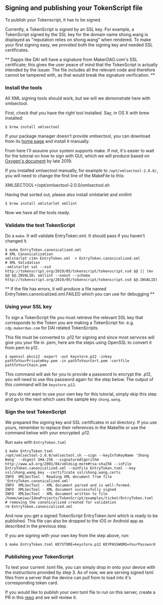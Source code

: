## Signing and publishing your TokenScript file

To publish your Tokenscript, it has to be signed.

Currently, a TokenScript is signed by an SSL key. For example, a TokenScript signed by the SSL key for the domain name shong.wang is displayed as "reputation relies on shong.wang" when rendered. To make your first signing easy, we provided both the signing key and needed SSL certificates.

** Dapps like DAI will have a signature from MakerDAO.com's SSL certificate; this gives the user peace of mind that the TokenScript is actually intended by the issuer. The file includes all the relevant code and therefore cannot be tampered with, as that would break the signature verification. ** 

### Install the tools

All XML signing tools should work, but we will we demonstrate here with xmlsectool.

First, check that you have the right tool installed. Say, in OS X with brew installed:

    $ brew install xmlsectool

If your package manager doesn't provide xmlsectool, you can download from its [home page](https://wiki.shibboleth.net/confluence/display/XSTJ2/xmlsectool+V2+Home) and install it manually.

From here I'll assume your system supports make. If not, it's easier to wait for the tutorial on how to sign with GUI, which we will produce based on [Oxygen's document](https://www.oxygenxml.com/doc/versions/21.0/ug-editor/topics/signing-files.html#signing-files) by late 2019.

If you installed xmlsectool manually, for example to `/opt/xmlsectool-2.0.0/`, you will need to change the first line of the MakeFile to this:

XMLSECTOOL=/opt/xmlsectool-2.0.0/xmlsectool.sh

Having that sorted out, please also install xmlstarlet and xmllint

    $ brew install xmlstarlet xmllint

Now we have all the tools ready.

### Validate the test TokenScript

Do a `make`. It will validate EntryToken.xml. It should pass if you haven't changed it.

    $ make EntryToken.canonicalized.xml
    # XML Canonicalization
    xmlstarlet c14n EntryToken.xml  > EntryToken.canonicalized.xml
    # XML Validation
	-xmlstarlet val --xsd http://tokenscript.org/2019/05/tokenscript/tokenscript.xsd $@ || (mv $@ $@.INVALID; xmllint --noout --schema http://tokenscript.org/2019/05/tokenscript/tokenscript.xsd $@.INVALID)

** If the file has errors, it will produce a file named EntryToken.canonicalized.xml.FAILED which you can use for debugging ** 

### Using your SSL key
To sign a TokenScript file you must retrieve the relevant SSL key that corresponds to the Token you are making a TokenScript for. e.g. `cdp.makerdao.com` for DAI related TokenScripts. 

This file must be converted to .p12 for signing and since most services will give you your file in .pem, here are the steps using OpenSSL to convert it from pem to p12. 

    $ openssl pkcs12 -export -out keystore.p12 -inkey pathToYourPrivateKey.pem -in pathToYourCert.pem -certfile pathToYourChain.pem

This command will ask for you to provide a password to encrypt the .p12, you will need to use this password again for the step below. The output of this command will be `keystore.p12`.

If you do not want to use your own key for this tutorial, simply skip this step and go to the next which uses the sample key `shong.wang`. 

### Sign the test TokenScript

We prepared the signing key and SSL certificates in ssl directory. If you use yours, remember to replace their references in the Makefile or use the command below with your encrypted .p12. 

Run `make` with `EntryToken.tsml`

    $ make EntryToken.tsml
    /opt/xmlsectool-2.0.0/xmlsectool.sh --sign --keyInfoKeyName 'Shong Wang' --digest SHA-256 --signatureAlgorithm http://www.w3.org/2001/04/xmldsig-more#rsa-sha256 --inFile EntryToken.canonicalized.xml --outFile EntryToken.tsml --key ssl/shong.wang.key --certificate ssl/shong.wang.certs
    INFO  XMLSecTool - Reading XML document from file 'EntryToken.canonicalized.xml'
    INFO  XMLSecTool - XML document parsed and is well-formed.
    INFO  XMLSecTool - XML document successfully signed
    INFO  XMLSecTool - XML document written to file /home/weiwu/IdeaProjects/TokenScript/examples/ticket/EntryToken.tsml
    # removing the canonicalized created for validation
    rm EntryToken.canonicalized.xml

And now you get a signed TokenScript EntryToken.tsml which is ready to be published. This file can also be dropped to the iOS or Android app as described in the previous step.

If you are signing with your own key from the step above, run: 

    $ make EntryToken.tsml KEYSTORE=keystore.p12 KEYPASSWORD=YourPassword

### Publishing your TokenScript

To test your current .tsml file, you can simply drop in onto your device with the instructions provided by step 3. As of now, we are serving signed tsml files from a server that the device can pull from to load into it's corresponding token card. 

If you would like to publish your own tsml file to run on this server, create a PR in this [repo](https://github.com/AlphaWallet/TokenScript-Repo) and we will review it. 
